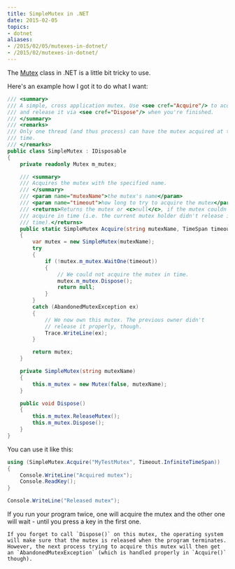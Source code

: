 ```yaml
---
title: SimpleMutex in .NET
date: 2015-02-05
topics:
- dotnet
aliases:
- /2015/02/05/mutexes-in-dotnet/
- /2015/02/mutexes-in-dotnet/
---
```


The [Mutex](https://msdn.microsoft.com/library/system.threading.mutex.aspx) class in .NET is a little bit tricky to use.

Here's an example how I got it to do what I want:

```c#
/// <summary>
/// A simple, cross application mutex. Use <see cref="Acquire"/> to acquire it
/// and release it via <see cref="Dispose"/> when you're finished.
/// </summary>
/// <remarks>
/// Only one thread (and thus process) can have the mutex acquired at the same
/// time.
/// </remarks>
public class SimpleMutex : IDisposable
{
    private readonly Mutex m_mutex;

    /// <summary>
    /// Acquires the mutex with the specified name.
    /// </summary>
    /// <param name="mutexName">the mutex's name</param>
    /// <param name="timeout">how long to try to acquire the mutex</param>
    /// <returns>Returns the mutex or <c>null</c>, if the mutex couldn't be
    /// acquire in time (i.e. the current mutex holder didn't release it in
    /// time).</returns>
    public static SimpleMutex Acquire(string mutexName, TimeSpan timeout)
    {
        var mutex = new SimpleMutex(mutexName);
        try
        {
            if (!mutex.m_mutex.WaitOne(timeout))
            {
                // We could not acquire the mutex in time.
                mutex.m_mutex.Dispose();
                return null;
            }
        }
        catch (AbandonedMutexException ex)
        {
            // We now own this mutex. The previous owner didn't
            // release it properly, though.
            Trace.WriteLine(ex);
        }

        return mutex;
    }

    private SimpleMutex(string mutexName)
    {
        this.m_mutex = new Mutex(false, mutexName);
    }

    public void Dispose()
    {
        this.m_mutex.ReleaseMutex();
        this.m_mutex.Dispose();
    }
}
```

You can use it like this:

```c#
using (SimpleMutex.Acquire("MyTestMutex", Timeout.InfiniteTimeSpan))
{
    Console.WriteLine("Acquired mutex");
    Console.ReadKey();
}

Console.WriteLine("Released mutex");
```

If you run your program twice, one will acquire the mutex and the other one will wait - until you press a key in the first one.

```note
If you forget to call `Dispose()` on this mutex, the operating system will make sure that the mutex is released when the program terminates. However, the next process trying to acquire this mutex will then get an `AbandonedMutexException` (which is handled properly in `Acquire()` though).
```
